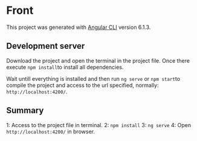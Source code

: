 # Front

This project was generated with [Angular CLI](https://github.com/angular/angular-cli) version 6.1.3.

## Development server

Download the project and open the terminal in the project file. Once there execute `npm install`to install all dependencies.

Wait untill everything is installed and then run `ng serve` or `npm start`to compile the project and access to the url specified, normally: `http://localhost:4200/`.

## Summary

1: Access to the project file in terminal.
2: `npm install`
3: `ng serve`
4: Open `http://localhost:4200/` in browser.

